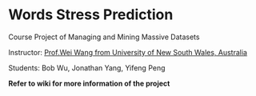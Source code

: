 # Words Stress Prediction
Course Project of Managing and Mining Massive Datasets

Instructor: [Prof.Wei Wang from University of New South Wales, Australia](http://www.cse.unsw.edu.au/~weiw/)

Students: Bob Wu, Jonathan Yang, Yifeng Peng

**Refer to wiki for more information of the project**

